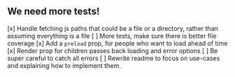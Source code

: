 ## We need more tests!

[x] Handle fetching js paths that could be a file or a directory, rather than assuming everything is a file
[ ] More tests, make sure there is better file coverage
[x] Add a `preload` prop, for people who want to load ahead of time
[x] Render prop for children passes back loading and error options
[ ] Be super careful to catch all errors
[ ] Rewrite readme to focus on use-cases and explaining how to implement them.
